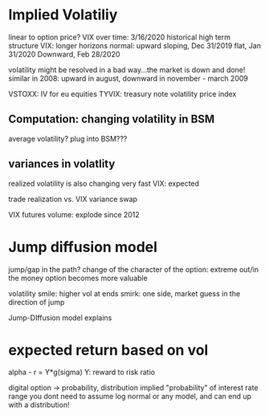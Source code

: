 # Implied Volatiliy
linear to option price?
VIX over time: 3/16/2020 historical high
term structure VIX: longer horizons
normal: upward sloping, Dec 31/2019
flat, Jan 31/2020
Downward, Feb 28/2020

volatility might be resolved in a bad way...the market is down and done!
similar in 2008: upward in august, downward in november - march 2009

VSTOXX: IV for eu equities
TYVIX: treasury note volatility price index

## Computation: changing volatility in BSM
average volatility? plug into BSM???

## variances in volatlity
realized volatility is also changing very fast
VIX: expected

trade realization vs. VIX
variance swap

VIX futures volume: explode since 2012

# Jump diffusion model
jump/gap in the path?
change of the character of the option: extreme out/in the money option becomes more valuable

volatility smile: higher vol at ends
smirk: one side, market guess in the direction of jump

Jump-DIffusion model explains

# expected return based on vol
alpha - r = Y*g(sigma)
Y: reward to risk ratio

digital option -> probability, distribution
implied "probability" of interest rate range
you dont need to assume log normal or any model, and can end up with a distribution!
